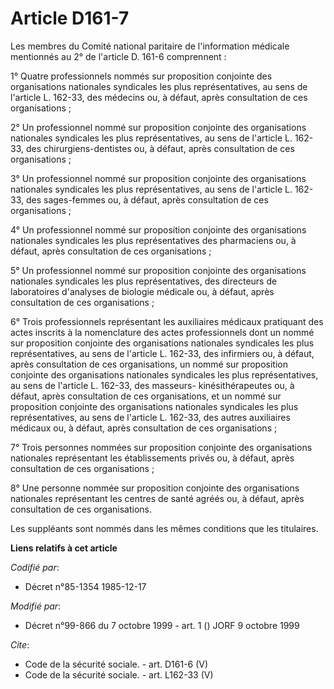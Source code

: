 # Article D161-7

Les membres du Comité national paritaire de l'information médicale mentionnés au 2° de l'article D. 161-6 comprennent : 

1° Quatre professionnels nommés sur proposition conjointe des organisations nationales syndicales les plus représentatives,
au sens de l'article L. 162-33, des médecins ou, à défaut, après consultation de ces organisations ; 

2° Un professionnel nommé sur proposition conjointe des organisations nationales syndicales les plus représentatives, au sens
de l'article L. 162-33, des chirurgiens-dentistes ou, à défaut, après consultation de ces organisations ; 

3° Un professionnel nommé sur proposition conjointe des organisations nationales syndicales les plus représentatives, au sens
de l'article L. 162-33, des sages-femmes ou, à défaut, après consultation de ces organisations ; 

4° Un professionnel nommé sur proposition conjointe des organisations nationales syndicales les plus représentatives des
pharmaciens ou, à défaut, après consultation de ces organisations ; 

5° Un professionnel nommé sur proposition conjointe des organisations nationales syndicales les plus représentatives, des
directeurs de laboratoires d'analyses de biologie médicale ou, à défaut, après consultation de ces organisations ; 

6° Trois professionnels représentant les auxiliaires médicaux pratiquant des actes inscrits à la nomenclature des actes
professionnels dont un nommé sur proposition conjointe des organisations nationales syndicales les plus représentatives, au
sens de l'article L. 162-33, des infirmiers ou, à défaut, après consultation de ces organisations, un nommé sur proposition
conjointe des organisations nationales syndicales les plus représentatives, au sens de l'article L. 162-33, des masseurs-
kinésithérapeutes ou, à défaut, après consultation de ces organisations, et un nommé sur proposition conjointe des
organisations nationales syndicales les plus représentatives, au sens de l'article L. 162-33, des autres auxiliaires médicaux
ou, à défaut, après consultation de ces organisations ; 

7° Trois personnes nommées sur proposition conjointe des organisations nationales représentant les établissements privés ou,
à défaut, après consultation de ces organisations ; 

8° Une personne nommée sur proposition conjointe des organisations nationales représentant les centres de santé agréés ou, à
défaut, après consultation de ces organisations. 

Les suppléants sont nommés dans les mêmes conditions que les titulaires.

**Liens relatifs à cet article**

_Codifié par_:

  - Décret n°85-1354 1985-12-17

_Modifié par_:

  - Décret n°99-866 du 7 octobre 1999 - art. 1 () JORF 9 octobre 1999

_Cite_:

  - Code de la sécurité sociale. - art. D161-6 (V)
  - Code de la sécurité sociale. - art. L162-33 (V)
